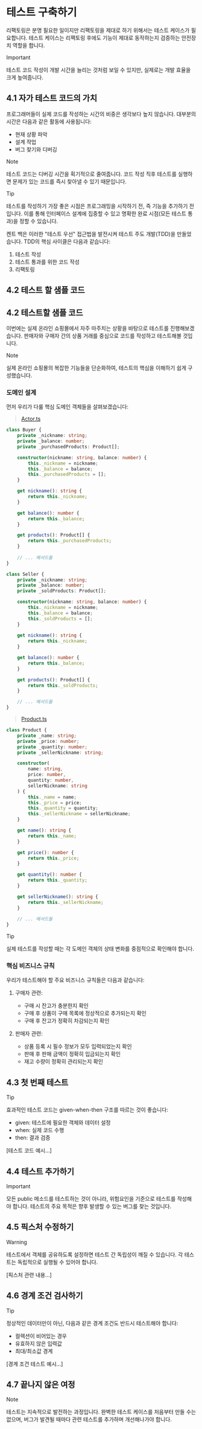 # 테스트 구축하기

리팩토링은 분명 필요한 일이지만 리팩토링을 제대로 하기 위해서는 테스트 케이스가 필요합니다. 테스트 케이스는 리팩토링 후에도 기능이 제대로 동작하는지 검증하는 안전장치 역할을 합니다.

> [!IMPORTANT]
> 테스트 코드 작성이 개발 시간을 늘리는 것처럼 보일 수 있지만, 실제로는 개발 효율을 크게 높여줍니다.

## 4.1 자가 테스트 코드의 가치

프로그래머들이 실제 코드를 작성하는 시간의 비중은 생각보다 높지 않습니다. 대부분의 시간은 다음과 같은 활동에 사용됩니다:

- 현재 상황 파악
- 설계 작업
- 버그 찾기와 디버깅

> [!NOTE]
> 테스트 코드는 디버깅 시간을 획기적으로 줄여줍니다. 코드 작성 직후 테스트를 실행하면 문제가 있는 코드를 즉시 찾아낼 수 있기 때문입니다.

> [!TIP]
> 테스트를 작성하기 가장 좋은 시점은 프로그래밍을 시작하기 전, 즉 기능을 추가하기 전입니다. 이를 통해 인터페이스 설계에 집중할 수 있고 명확한 완료 시점(모든 테스트 통과)을 정할 수 있습니다.

켄트 백은 이러한 "테스트 우선" 접근법을 발전시켜 테스트 주도 개발(TDD)을 만들었습니다. TDD의 핵심 사이클은 다음과 같습니다:

1. 테스트 작성
2. 테스트 통과를 위한 코드 작성
3. 리팩토링

## 4.2 테스트 할 샘플 코드

## 4.2 테스트할 샘플 코드

이번에는 실제 온라인 쇼핑몰에서 자주 마주치는 상황을 바탕으로 테스트를 진행해보겠습니다. 판매자와 구매자 간의 상품 거래를 중심으로 코드를 작성하고 테스트해볼 것입니다.

> [!NOTE]
> 실제 온라인 쇼핑몰의 복잡한 기능들을 단순화하여, 테스트의 핵심을 이해하기 쉽게 구성했습니다.

### 도메인 설계

먼저 우리가 다룰 핵심 도메인 객체들을 살펴보겠습니다:

> [Actor.ts](../../src/ch04/Actor.ts)

```ts
class Buyer {
    private _nickname: string;
    private _balance: number;
    private _purchasedProducts: Product[];

    constructor(nickname: string, balance: number) {
        this._nickname = nickname;
        this._balance = balance;
        this._purchasedProducts = [];
    }

    get nickname(): string {
        return this._nickname;
    }

    get balance(): number {
        return this._balance;
    }

    get products(): Product[] {
        return this._purchasedProducts;
    }
    
    // ... 메서드들
}

class Seller {
    private _nickname: string;
    private _balance: number;
    private _soldProducts: Product[];

    constructor(nickname: string, balance: number) {
        this._nickname = nickname;
        this._balance = balance;
        this._soldProducts = [];
    }
    
    get nickname(): string {
        return this._nickname;
    }

    get balance(): number {
        return this._balance;
    }

    get products(): Product[] {
        return this._soldProducts;
    }

    // ... 메서드들
}
```

> [Product.ts](../../src/ch04/Product.ts)

```ts
class Product {
    private _name: string;
    private _price: number;
    private _quantity: number;
    private _sellerNickname: string;

    constructor(
        name: string, 
        price: number, 
        quantity: number, 
        sellerNickname: string
    ) { 
        this._name = name;
        this._price = price;
        this._quantity = quantity;
        this._sellerNickname = sellerNickname;
    }

    get name(): string {
        return this._name;
    }

    get price(): number {
        return this._price;
    }

    get quantity(): number {
        return this._quantity;
    }

    get sellerNickname(): string {
        return this._sellerNickname;
    }
    
    // ... 메서드들
}
```

> [!TIP]
> 실제 테스트를 작성할 때는 각 도메인 객체의 상태 변화를 중점적으로 확인해야 합니다.

### 핵심 비즈니스 규칙

우리가 테스트해야 할 주요 비즈니스 규칙들은 다음과 같습니다:

1. 구매자 관련:
   - 구매 시 잔고가 충분한지 확인
   - 구매 후 상품이 구매 목록에 정상적으로 추가되는지 확인
   - 구매 후 잔고가 정확히 차감되는지 확인

2. 판매자 관련:
   - 상품 등록 시 필수 정보가 모두 입력되었는지 확인
   - 판매 후 판매 금액이 정확히 입금되는지 확인
   - 재고 수량이 정확히 관리되는지 확인

## 4.3 첫 번째 테스트

> [!TIP]
> 효과적인 테스트 코드는 given-when-then 구조를 따르는 것이 좋습니다:
> - given: 테스트에 필요한 객체와 데이터 설정
> - when: 실제 코드 수행
> - then: 결과 검증

[테스트 코드 예시...]

## 4.4 테스트 추가하기

> [!IMPORTANT]
> 모든 public 메소드를 테스트하는 것이 아니라, 위험요인을 기준으로 테스트를 작성해야 합니다. 테스트의 주요 목적은 향후 발생할 수 있는 버그를 찾는 것입니다.

## 4.5 픽스처 수정하기

> [!WARNING]
> 테스트에서 객체를 공유하도록 설정하면 테스트 간 독립성이 깨질 수 있습니다. 각 테스트는 독립적으로 실행될 수 있어야 합니다.

[픽스처 관련 내용...]

## 4.6 경계 조건 검사하기

> [!TIP]
> 정상적인 데이터만이 아닌, 다음과 같은 경계 조건도 반드시 테스트해야 합니다:
> - 컬렉션이 비어있는 경우
> - 유효하지 않은 입력값
> - 최대/최소값 경계

[경계 조건 테스트 예시...]

## 4.7 끝나지 않은 여정

> [!NOTE]
> 테스트는 지속적으로 발전하는 과정입니다. 완벽한 테스트 케이스를 처음부터 만들 수는 없으며, 버그가 발견될 때마다 관련 테스트를 추가하며 개선해나가야 합니다.